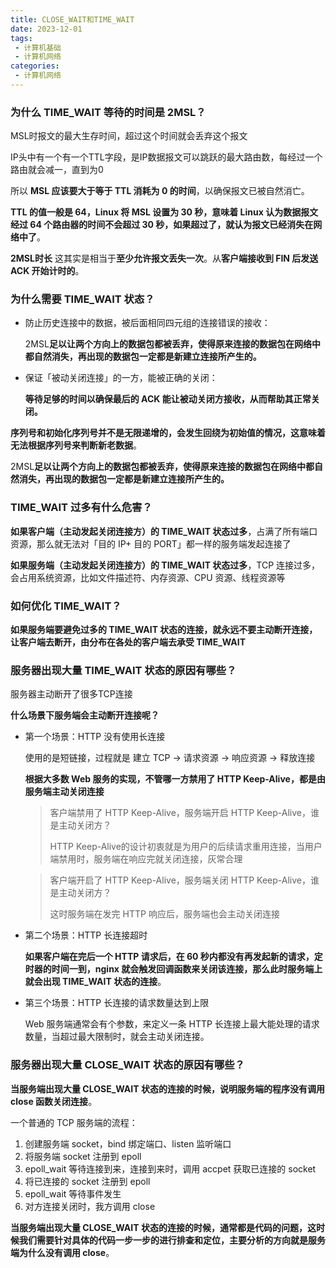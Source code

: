 ```yaml
---
title: CLOSE_WAIT和TIME_WAIT
date: 2023-12-01
tags:
 - 计算机基础
 - 计算机网络
categories:
 - 计算机网络
---
```


<!-- more -->

### 为什么 TIME_WAIT 等待的时间是 2MSL？

MSL时报文的最大生存时间，超过这个时间就会丢弃这个报文

IP头中有一个有一个TTL字段，是IP数据报文可以跳跃的最大路由数，每经过一个路由就会减一，直到为0

所以 **MSL 应该要大于等于 TTL 消耗为 0 的时间**，以确保报文已被自然消亡。

**TTL 的值一般是 64，Linux 将 MSL 设置为 30 秒，意味着 Linux 认为数据报文经过 64 个路由器的时间不会超过 30 秒，如果超过了，就认为报文已经消失在网络中了**。

**2MSL时长** 这其实是相当于**至少允许报文丢失一次**。从**客户端接收到 FIN 后发送 ACK 开始计时的**。

###  为什么需要 TIME_WAIT 状态？

- 防止历史连接中的数据，被后面相同四元组的连接错误的接收：

  2MSL**足以让两个方向上的数据包都被丢弃，使得原来连接的数据包在网络中都自然消失，再出现的数据包一定都是新建立连接所产生的。**

- 保证「被动关闭连接」的一方，能被正确的关闭：

  **等待足够的时间以确保最后的 ACK 能让被动关闭方接收，从而帮助其正常关闭。**

**序列号和初始化序列号并不是无限递增的，会发生回绕为初始值的情况，这意味着无法根据序列号来判断新老数据**。

2MSL**足以让两个方向上的数据包都被丢弃，使得原来连接的数据包在网络中都自然消失，再出现的数据包一定都是新建立连接所产生的。**

### TIME_WAIT 过多有什么危害？

**如果客户端（主动发起关闭连接方）的 TIME_WAIT 状态过多**，占满了所有端口资源，那么就无法对「目的 IP+ 目的 PORT」都一样的服务端发起连接了

**如果服务端（主动发起关闭连接方）的 TIME_WAIT 状态过多**，TCP 连接过多，会占用系统资源，比如文件描述符、内存资源、CPU 资源、线程资源等

### 如何优化 TIME_WAIT？

**如果服务端要避免过多的 TIME_WAIT 状态的连接，就永远不要主动断开连接，让客户端去断开，由分布在各处的客户端去承受 TIME_WAIT**

### 服务器出现大量 TIME_WAIT 状态的原因有哪些？

服务器主动断开了很多TCP连接

**什么场景下服务端会主动断开连接呢？**

- 第一个场景：HTTP 没有使用长连接

  使用的是短链接，过程就是 建立 TCP -> 请求资源 -> 响应资源 -> 释放连接

  **根据大多数 Web 服务的实现，不管哪一方禁用了 HTTP Keep-Alive，都是由服务端主动关闭连接**

  > 客户端禁用了 HTTP Keep-Alive，服务端开启 HTTP Keep-Alive，谁是主动关闭方？
  >
  > HTTP Keep-Alive的设计初衷就是为用户的后续请求重用连接，当用户端禁用时，服务端在响应完就关闭连接，灰常合理

  > 客户端开启了 HTTP Keep-Alive，服务端关闭 HTTP Keep-Alive，谁是主动关闭方？
  >
  > 这时服务端在发完 HTTP 响应后，服务端也会主动关闭连接

- 第二个场景：HTTP 长连接超时

  **如果客户端在完后一个 HTTP 请求后，在 60 秒内都没有再发起新的请求，定时器的时间一到，nginx 就会触发回调函数来关闭该连接，那么此时服务端上就会出现 TIME_WAIT 状态的连接**。

- 第三个场景：HTTP 长连接的请求数量达到上限

  Web 服务端通常会有个参数，来定义一条 HTTP 长连接上最大能处理的请求数量，当超过最大限制时，就会主动关闭连接。

### 服务器出现大量 CLOSE_WAIT 状态的原因有哪些？

**当服务端出现大量 CLOSE_WAIT 状态的连接的时候，说明服务端的程序没有调用 close 函数关闭连接**。

一个普通的 TCP 服务端的流程：

1. 创建服务端 socket，bind 绑定端口、listen 监听端口
2. 将服务端 socket 注册到 epoll
3. epoll_wait 等待连接到来，连接到来时，调用 accpet 获取已连接的 socket
4. 将已连接的 socket 注册到 epoll
5. epoll_wait 等待事件发生
6. 对方连接关闭时，我方调用 close

**当服务端出现大量 CLOSE_WAIT 状态的连接的时候，通常都是代码的问题，这时候我们需要针对具体的代码一步一步的进行排查和定位，主要分析的方向就是服务端为什么没有调用 close**。